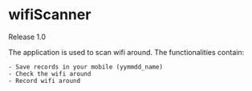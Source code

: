 # wifiScanner

Release 1.0

The application is used to scan wifi around. The functionalities contain:

	- Save records in your mobile (yymmdd_name)
    - Check the wifi around
	- Record wifi around
